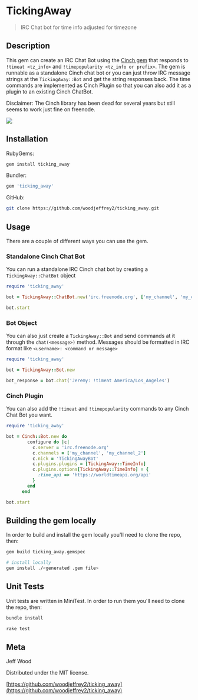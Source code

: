 # TickingAway
> IRC Chat bot for time info adjusted for timezone

## Description

This gem can create an IRC Chat Bot using the [Cinch gem](https://github.com/cinchrb/cinch) that responds to `!timeat <tz_info>` and `!timepopularity <tz_info or prefix>`. The gem is runnable as a standalone Cinch chat bot or you can just throw IRC message strings at the `TickingAway::Bot` and get the string responses back. The time commands are implemented as Cinch Plugin so that you can also add it as a plugin to an existing Cinch ChatBot.

Disclaimer: The Cinch library has been dead for several years but still seems to work just fine on freenode.

![](header.png)

## Installation

RubyGems:

```sh
gem install ticking_away
```

Bundler:

```ruby
gem 'ticking_away'
```

GitHub:

```sh
git clone https://github.com/woodjeffrey2/ticking_away.git
```

## Usage

There are a couple of different ways you can use the gem.

### Standalone Cinch Chat Bot
You can run a standalone IRC Cinch chat bot by creating a `TickingAway::ChatBot` object

```ruby
require 'ticking_away'

bot = TickingAway::ChatBot.new('irc.freenode.org', ['my_channel', 'my_channel_2'])

bot.start
```

### Bot Object
You can also just create a `TickingAway::Bot` and send commands at it through the `chat(<message>)` method. Messages should be formatted in IRC format like `<username>: <command or message>`

```ruby
require 'ticking_away'

bot = TickingAway::Bot.new

bot_response = bot.chat('Jeremy: !timeat America/Los_Angeles')
```

### Cinch Plugin
You can also add the `!timeat` and `!timepopularity` commands to any Cinch Chat Bot you want.

```ruby
require 'ticking_away'

bot = Cinch::Bot.new do
        configure do |c|
          c.server = 'irc.freenode.org'
          c.channels = ['my_channel', 'my_channel_2']
          c.nick = 'TickingAwayBot'
          c.plugins.plugins = [TickingAway::TimeInfo]
          c.plugins.options[TickingAway::TimeInfo] = {
            :time_api => 'https://worldtimeapi.org/api'
          }
        end
      end

bot.start
```

## Building the gem locally

In order to build and install the gem locally you'll need to clone the repo, then:

```sh
gem build ticking_away.gemspec

# install locally
gem install ./<generated .gem file>
```

## Unit Tests
Unit tests are written in MiniTest. In order to run them you'll need to clone the repo, then:

```sh
bundle install

rake test
```

## Meta

Jeff Wood

Distributed under the MIT license.

[https://github.com/woodjeffrey2/ticking_away](https://github.com/woodjeffrey2/ticking_away)
